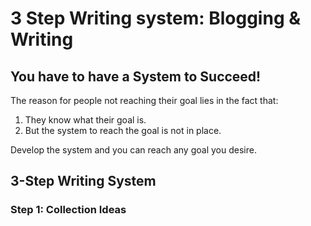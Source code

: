 # 3 Step Writing system: Blogging & Writing 

## You have to have a System to Succeed!

The reason for people not reaching their goal lies in the fact that:

1. They know what their goal is.
2. But the system to reach the goal is not in place.

Develop the system and you can reach any goal you desire.

## 3-Step Writing System

### Step 1: Collection Ideas

